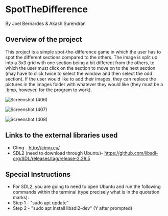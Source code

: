 # SpotTheDifference #
By Joel Bernardes & Akash Surendran

## Overview of the project ##
This project is a simple spot-the-difference game in which the user has to spot the different sections compared to the others. The image is split up into a 3x3 grid with one section being a bit different from the others, to which the user must click on the section to move on to the next section (may have to click twice to select the window and then select the odd section). If the user would like to add their images, they can replace the pictures in the images folder with whatever they would like (they must be a .bmp, however, for the program to work).

![Screenshot (406)](https://github.com/redSoar/SpotTheDifference/assets/132908031/9cc220ff-e386-43b4-9a49-567b0604f579)

![Screenshot (407)](https://github.com/redSoar/SpotTheDifference/assets/132908031/cc060341-5807-4232-95c5-222d8b686a5b)

![Screenshot (408)](https://github.com/redSoar/SpotTheDifference/assets/132908031/ce9bc560-f81d-48a6-b7a7-eb7cb04f3753)

## Links to the external libraries used ##
* CImg - http://cimg.eu/ 
* SDL2 (need to download through Ubuntu)- https://github.com/libsdl-org/SDL/releases/tag/release-2.28.5

## Special Instructions ##
* For SDL2, you are going to need to open Ubuntu and run the following commands within the terminal (type precisely what is in the quotation marks): 
* Step 1 - "sudo apt update" 
* Step 2 - "sudo apt install libsdl2-dev" (Y after prompted)
